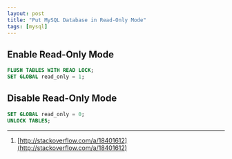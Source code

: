 ```yaml
---
layout: post
title: "Put MySQL Database in Read-Only Mode"
tags: [mysql]
---
```


## Enable Read-Only Mode
```sql
FLUSH TABLES WITH READ LOCK;
SET GLOBAL read_only = 1;
```

## Disable Read-Only Mode
```sql
SET GLOBAL read_only = 0;
UNLOCK TABLES;
```

---
1. [http://stackoverflow.com/a/18401612](http://stackoverflow.com/a/18401612)
